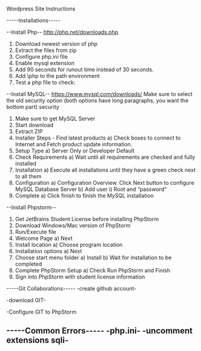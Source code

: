 Wordpress Site Instructions

-----Installations-----

--Install Php--
	http://php.net/downloads.php 
1. Download newest version of php
2. Extract the files from zip
3. Configure php.ini file
4. Enable mysql extension 
5. Add 90 seconds for runout time instead of 30 seconds. 
6. Add \php to the path environment 
7. Test a php file to check: <?php phpinfo(); ?>

--Install MySQL--
https://www.mysql.com/downloads/ 
	Make sure to select the old security option (both options have long paragraphs, you want the bottom part) security 
1. Make sure to get MySQL Server
2. Start download
3. Extract ZIP
4. Installer Steps - Find latest products
    a) Check boxes to connect to Internet and Fetch product update information.
5. Setup Type
    a) Server Only or Developer Default
6. Check Requirements
    a) Wait until all requirements are checked and fully installed
7. Installation 
    a) Execute all installations until they have a green check next to all them
8. Configuration 
    a) Configuration Overview. Click Next button to configure MySQL Database Server 
    b) Add user
        i) Root and “password”
9. Complete
    a) Click finish to finish the MySQL installation

--Install Phpstorm--
1. Get JetBrains Student License before installing PhpStorm
2. Download Windows/Mac version of PhpStorm
3. Run/Execute file
4. Welcome Page
    a) Next 
5. Install location
    a) Choose program location 
6. Installation options
    a) Next 
7. Choose start menu folder 
    a) Install 
    b) Wait for installation to be completed
8. Complete PhpStorm Setup
    a) Check Run PhpStorm and Finish 
9. Sign into PhpStorm with student license information 



-----Git Collaborations-----
-create github account-

-download GIT-

-Configure GIT to PhpStorm

-----Common Errors-----
-php.ini-
-uncomment extensions sqli-
-


